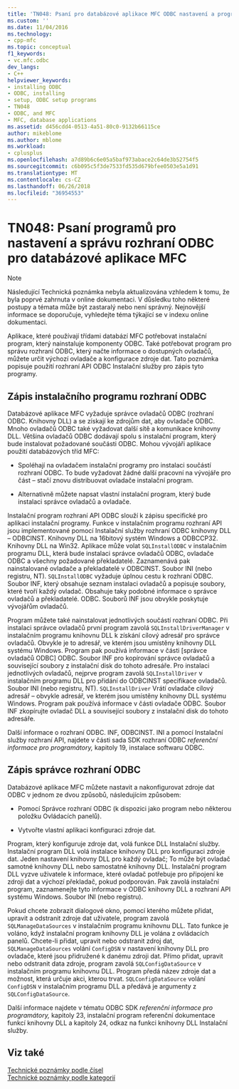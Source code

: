 ```yaml
---
title: 'TN048: Psaní pro databázové aplikace MFC ODBC nastavení a programy pro správu | Microsoft Docs'
ms.custom: ''
ms.date: 11/04/2016
ms.technology:
- cpp-mfc
ms.topic: conceptual
f1_keywords:
- vc.mfc.odbc
dev_langs:
- C++
helpviewer_keywords:
- installing ODBC
- ODBC, installing
- setup, ODBC setup programs
- TN048
- ODBC, and MFC
- MFC, database applications
ms.assetid: d456cdd4-0513-4a51-80c0-9132b66115ce
author: mikeblome
ms.author: mblome
ms.workload:
- cplusplus
ms.openlocfilehash: a7d89b6c6e05a5baf973abace2c64de3b52754f5
ms.sourcegitcommit: c6b095c5f3de7533fd535d679bfee0503e5a1d91
ms.translationtype: MT
ms.contentlocale: cs-CZ
ms.lasthandoff: 06/26/2018
ms.locfileid: "36954553"
---
```

# <a name="tn048-writing-odbc-setup-and-administration-programs-for-mfc-database-applications"></a>TN048: Psaní programů pro nastavení a správu rozhraní ODBC pro databázové aplikace MFC
> [!NOTE]
>  Následující Technická poznámka nebyla aktualizována vzhledem k tomu, že byla poprvé zahrnuta v online dokumentaci. V důsledku toho některé postupy a témata může být zastaralý nebo není správný. Nejnovější informace se doporučuje, vyhledejte téma týkající se v indexu online dokumentaci.  
  
 Aplikace, které používají třídami databází MFC potřebovat instalační program, který nainstaluje komponenty ODBC. Také potřebovat program pro správu rozhraní ODBC, který načte informace o dostupných ovladačů, můžete určit výchozí ovladače a konfigurace zdroje dat. Tato poznámka popisuje použití rozhraní API ODBC Instalační služby pro zápis tyto programy.  
  
##  <a name="_mfcnotes_writing_an_odbc_setup_program"></a> Zápis instalačního programu rozhraní ODBC  
 Databázové aplikace MFC vyžaduje správce ovladačů ODBC (rozhraní ODBC. Knihovny DLL) a se získají ke zdrojům dat, aby ovladače ODBC. Mnoho ovladačů ODBC také vyžadovat další sítě a komunikace knihovny DLL. Většina ovladačů ODBC dodávají spolu s instalační program, který bude instalovat požadované součásti ODBC. Mohou vývojáři aplikace použití databázových tříd MFC:  
  
-   Spoléhají na ovladačem instalační programy pro instalaci součástí rozhraní ODBC. To bude vyžadovat žádné další pracovní na vývojáře pro část – stačí znovu distribuovat ovladače instalační program.  
  
-   Alternativně můžete napsat vlastní instalační program, který bude instalaci správce ovladačů a ovladače.  
  
 Instalační program rozhraní API ODBC slouží k zápisu specifické pro aplikaci instalační programy. Funkce v instalačním programu rozhraní API jsou implementované pomocí Instalační služby rozhraní ODBC knihovny DLL – ODBCINST. Knihovny DLL na 16bitový systém Windows a ODBCCP32. Knihovny DLL na Win32. Aplikace může volat `SQLInstallODBC` v instalačním programu DLL, která bude instalaci správce ovladačů ODBC, ovladače ODBC a všechny požadované překladatelé. Zaznamenává pak nainstalované ovladače a překladatelé v ODBCINST. Soubor INI (nebo registru, NT). `SQLInstallODBC` vyžaduje úplnou cestu k rozhraní ODBC. Soubor INF, který obsahuje seznam instalaci ovladačů a popisuje soubory, které tvoří každý ovladač. Obsahuje taky podobné informace o správce ovladačů a překladatelé. ODBC. Souborů INF jsou obvykle poskytuje vývojářům ovladačů.  
  
 Program můžete také nainstalovat jednotlivých součástí rozhraní ODBC. Při instalaci správce ovladačů první program zavolá `SQLInstallDriverManager` v instalačním programu knihovnu DLL k získání cílový adresář pro správce ovladačů. Obvykle je to adresář, ve kterém jsou umístěny knihovny DLL systému Windows. Program pak používá informace v části [správce ovladačů ODBC] ODBC. Soubor INF pro kopírování správce ovladačů a související soubory z instalační disk do tohoto adresáře. Pro instalaci jednotlivých ovladačů, nejprve program zavolá `SQLInstallDriver` v instalačním programu DLL pro přidání do ODBCINST specifikace ovladačů. Soubor INI (nebo registru, NT). `SQLInstallDriver` Vrátí ovladače cílový adresář – obvykle adresář, ve kterém jsou umístěny knihovny DLL systému Windows. Program pak používá informace v části ovladače ODBC. Soubor INF zkopírujte ovladač DLL a související soubory z instalační disk do tohoto adresáře.  
  
 Další informace o rozhraní ODBC. INF, ODBCINST. INI a pomocí Instalační služby rozhraní API, najdete v části sada SDK rozhraní ODBC *referenční informace pro programátory,* kapitoly 19, instalace softwaru ODBC.  
  
##  <a name="_mfcnotes_writing_an_odbc_administrator"></a> Zápis správce rozhraní ODBC  
 Databázové aplikace MFC můžete nastavit a nakonfigurovat zdroje dat ODBC v jednom ze dvou způsobů, následujícím způsobem:  
  
-   Pomocí Správce rozhraní ODBC (k dispozici jako program nebo některou položku Ovládacích panelů).  
  
-   Vytvořte vlastní aplikaci konfiguraci zdroje dat.  
  
 Program, který konfiguruje zdroje dat, volá funkce DLL Instalační služby. Instalační program DLL volá instalace knihovny DLL pro konfiguraci zdroje dat. Jeden nastavení knihovny DLL pro každý ovladač; To může být ovladač samotné knihovny DLL nebo samostatné knihovny DLL. Instalační program DLL vyzve uživatele k informace, které ovladač potřebuje pro připojení ke zdroji dat a výchozí překladač, pokud podporován. Pak zavolá instalační program, zaznamenejte tyto informace v ODBC knihovny DLL a rozhraní API systému Windows. Soubor INI (nebo registru).  
  
 Pokud chcete zobrazit dialogové okno, pomocí kterého můžete přidat, upravit a odstranit zdroje dat uživatele, program zavolá `SQLManageDataSources` v instalačním programu knihovnu DLL. Tato funkce je voláno, když instalační program knihovny DLL je volána z ovládacích panelů. Chcete-li přidat, upravit nebo odstranit zdroj dat, `SQLManageDataSources` volání `ConfigDSN` v nastavení knihovny DLL pro ovladače, které jsou přidružené k danému zdroji dat. Přímo přidat, upravit nebo odstranit data zdroje, program zavolá `SQLConfigDataSource` v instalačním programu knihovnu DLL. Program předá název zdroje dat a možnost, která určuje akci, kterou trvat. `SQLConfigDataSource` volání `ConfigDSN` v instalačním programu DLL a předává je argumenty z `SQLConfigDataSource`.  
  
 Další informace najdete v tématu ODBC SDK *referenční informace pro programátory,* kapitoly 23, instalační program referenční dokumentace funkcí knihovny DLL a kapitoly 24, odkaz na funkci knihovny DLL Instalační služby.  
  
## <a name="see-also"></a>Viz také  
 [Technické poznámky podle čísel](../mfc/technical-notes-by-number.md)   
 [Technické poznámky podle kategorií](../mfc/technical-notes-by-category.md)

